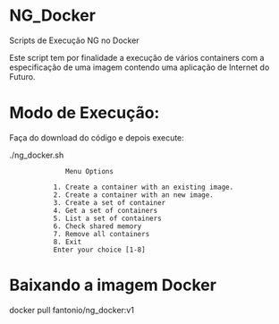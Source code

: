 # NG_Docker
Scripts de Execução NG no Docker

Este script tem por finalidade a execução de vários containers com a especificação de uma imagem contendo uma aplicação de Internet do Futuro.

# Modo de Execução:

Faça do download do código e depois execute:

./ng_docker.sh

                  Menu Options 

               1. Create a container with an existing image.
               2. Create a container with an new image.
               3. Create a set of container
               4. Get a set of containers
               5. List a set of containers
               6. Check shared memory
               7. Remove all containers
               8. Exit
               Enter your choice [1-8] 

# Baixando a imagem Docker
docker pull fantonio/ng_docker:v1
